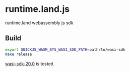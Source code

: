 # runtime.land.js

runtime.land webassembly js sdk

## Build

```bash
export QUICKJS_WASM_SYS_WASI_SDK_PATH=path/to/wasi-sdk
make release
```

[wasi-sdk-20.0](https://github.com/WebAssembly/wasi-sdk/releases/tag/wasi-sdk-20) is tested.
